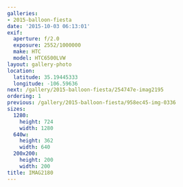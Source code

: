 ```yaml
---
galleries:
- 2015-balloon-fiesta
date: '2015-10-03 06:13:01'
exif:
  aperture: f/2.0
  exposure: 2552/1000000
  make: HTC
  model: HTC6500LVW
layout: gallery-photo
location:
  latitude: 35.19445333
  longitude: -106.59636
next: /gallery/2015-balloon-fiesta/254747e-imag2195
ordering: 1
previous: /gallery/2015-balloon-fiesta/958ec45-img-0336
sizes:
  1280:
    height: 724
    width: 1280
  640w:
    height: 362
    width: 640
  200x200:
    height: 200
    width: 200
title: IMAG2180
---
```

